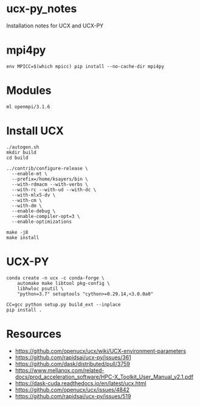 # ucx-py_notes
Installation notes for UCX and UCX-PY

# mpi4py
```
env MPICC=$(which mpicc) pip install --no-cache-dir mpi4py
```

# Modules
```
ml openmpi/3.1.6
```
# Install UCX
```
./autogen.sh
mkdir build
cd build

../contrib/configure-release \
  --enable-mt \
  --prefix=/home/ksayers/bin \
  --with-rdmacm --with-verbs \
  --with-rc --with-ud --with-dc \
  --with-mlx5-dv \
  --with-cm \
  --with-dm \
  --enable-debug \
  --enable-compiler-opt=3 \
  --enable-optimizations

make -j8
make install

```

# UCX-PY

```
conda create -n ucx -c conda-forge \
    automake make libtool pkg-config \
    libhwloc psutil \
    "python=3.7" setuptools "cython>=0.29.14,<3.0.0a0"
```

```
CC=gcc python setup.py build_ext --inplace
pip install .
```

# Resources
* https://github.com/openucx/ucx/wiki/UCX-environment-parameters
* https://github.com/rapidsai/ucx-py/issues/361
* https://github.com/dask/distributed/pull/3759
* https://www.mellanox.com/related-docs/prod_acceleration_software/HPC-X_Toolkit_User_Manual_v2.1.pdf
* https://dask-cuda.readthedocs.io/en/latest/ucx.html
* https://github.com/openucx/ucx/issues/4842
* https://github.com/rapidsai/ucx-py/issues/519
